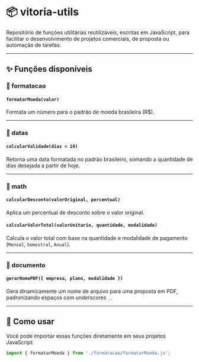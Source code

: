 # 📦 vitoria-utils

Repositório de funções utilitárias reutilizáveis, escritas em JavaScript, para facilitar o desenvolvimento de projetos comerciais, de proposta ou automação de tarefas.

---

## ✨ Funções disponíveis

### 📁 formatacao

#### `formatarMoeda(valor)`
Formata um número para o padrão de moeda brasileira (R$).

---

### 📁 datas

#### `calcularValidade(dias = 10)`
Retorna uma data formatada no padrão brasileiro, somando a quantidade de dias desejada a partir de hoje.

---

### 📁 math

#### `calcularDesconto(valorOriginal, percentual)`
Aplica um percentual de desconto sobre o valor original.

#### `calcularValorTotal(valorUnitario, quantidade, modalidade)`
Calcula o valor total com base na quantidade e modalidade de pagamento (`Mensal`, `Semestral`, `Anual`).

---

### 📁 documento

#### `gerarNomePDF({ empresa, plano, modalidade })`
Gera dinamicamente um nome de arquivo para uma proposta em PDF, padronizando espaços com underscores `_`.

---

## 🚀 Como usar

Você pode importar essas funções diretamente em seus projetos JavaScript:

```js
import { formatarMoeda } from './formatacao/formatarMoeda.js';
